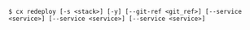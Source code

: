 <!-- usedin: [ _includes/_inlines/Toolbelt/common/redeploy/redeploy_usage.md] -->

```
$ cx redeploy [-s <stack>] [-y] [--git-ref <git_ref>] [--service <service>] [--service <service>] [--service <service>]
```
